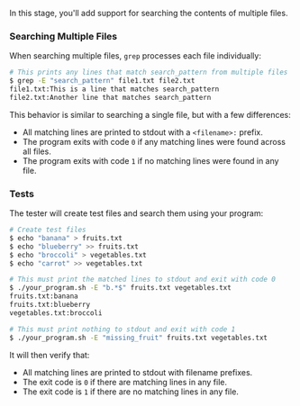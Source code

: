 In this stage, you'll add support for searching the contents of multiple files.

### Searching Multiple Files

When searching multiple files, `grep` processes each file individually:

```bash
# This prints any lines that match search_pattern from multiple files
$ grep -E "search_pattern" file1.txt file2.txt
file1.txt:This is a line that matches search_pattern
file2.txt:Another line that matches search_pattern
```

This behavior is similar to searching a single file, but with a few differences:

- All matching lines are printed to stdout with a `<filename>:` prefix.
- The program exits with code `0` if any matching lines were found across all files.
- The program exits with code `1` if no matching lines were found in any file.

### Tests

The tester will create test files and search them using your program:

```bash
# Create test files
$ echo "banana" > fruits.txt
$ echo "blueberry" >> fruits.txt
$ echo "broccoli" > vegetables.txt
$ echo "carrot" >> vegetables.txt

# This must print the matched lines to stdout and exit with code 0
$ ./your_program.sh -E "b.*$" fruits.txt vegetables.txt
fruits.txt:banana
fruits.txt:blueberry
vegetables.txt:broccoli

# This must print nothing to stdout and exit with code 1
$ ./your_program.sh -E "missing_fruit" fruits.txt vegetables.txt
```

It will then verify that:

- All matching lines are printed to stdout with filename prefixes.
- The exit code is `0` if there are matching lines in any file.
- The exit code is `1` if there are no matching lines in any file.
